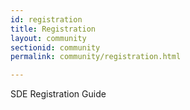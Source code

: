 ```yaml
---
id: registration
title: Registration
layout: community
sectionid: community
permalink: community/registration.html

---
```


SDE Registration Guide


